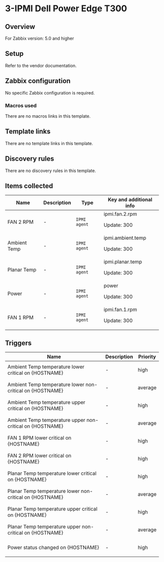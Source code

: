 # 3-IPMI Dell Power Edge T300

## Overview

For Zabbix version: 5.0 and higher

## Setup

Refer to the vendor documentation.

## Zabbix configuration

No specific Zabbix configuration is required.

### Macros used

There are no macros links in this template.

## Template links

There are no template links in this template.

## Discovery rules

There are no discovery rules in this template.

## Items collected

|Name|Description|Type|Key and additional info|
|----|-----------|----|----|
|FAN 2 RPM|<p>-</p>|`IPMI agent`|ipmi.fan.2.rpm<p>Update: 300</p>|
|Ambient Temp|<p>-</p>|`IPMI agent`|ipmi.ambient.temp<p>Update: 300</p>|
|Planar Temp|<p>-</p>|`IPMI agent`|ipmi.planar.temp<p>Update: 300</p>|
|Power|<p>-</p>|`IPMI agent`|power<p>Update: 300</p>|
|FAN 1 RPM|<p>-</p>|`IPMI agent`|ipmi.fan.1.rpm<p>Update: 300</p>|
## Triggers

|Name|Description|Priority|
|----|-----------|----|
|Ambient Temp temperature lower critical on {HOSTNAME}|<p>-</p>|high|
|Ambient Temp temperature lower non-critical on {HOSTNAME}|<p>-</p>|average|
|Ambient Temp temperature upper critical on {HOSTNAME}|<p>-</p>|high|
|Ambient Temp temperature upper non-critical on {HOSTNAME}|<p>-</p>|average|
|FAN 1 RPM lower critical on {HOSTNAME}|<p>-</p>|high|
|FAN 2 RPM lower critical on {HOSTNAME}|<p>-</p>|high|
|Planar Temp temperature lower critical on {HOSTNAME}|<p>-</p>|high|
|Planar Temp temperature lower non-critical on {HOSTNAME}|<p>-</p>|average|
|Planar Temp temperature upper critical on {HOSTNAME}|<p>-</p>|high|
|Planar Temp temperature upper non-critical on {HOSTNAME}|<p>-</p>|average|
|Power status changed on {HOSTNAME}|<p>-</p>|high|
